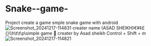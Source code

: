 # Snake--game-
Project create a game smple snake game 
with android 
![Screenshot_20241217-114831](https://github.com/user-attachments/assets/c59fb42a-694c-4121-a0f5-cd3369cf50fb)
creater name (ASAD SHEIKH)€¥¢£{}\\\\h\t\t\p\simple game 🐍 
creater by Asad sheikh  Control + Shift + m 
![Screenshot_20241217-114821](https://github.com/user-attachments/assets/25dca462-879e-4fa7-9cfe-3ab8ddd5ed47)
